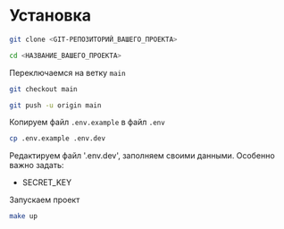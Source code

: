 # Установка

```bash
git clone <GIT-РЕПОЗИТОРИЙ_ВАШЕГО_ПРОЕКТА>

cd <НАЗВАНИЕ_ВАШЕГО_ПРОЕКТА>
```

Переключаемся на ветку `main`

```bash
git checkout main

git push -u origin main
```

Копируем файл `.env.example` в файл `.env`

```bash
cp .env.example .env.dev
```

Редактируем файл '.env.dev', 
заполняем своими данными.
Особенно важно задать:
- SECRET_KEY

Запускаем проект

```bash
make up
```